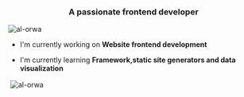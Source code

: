 </h1>
<h3 align="center">A passionate frontend developer</h3>

<p align="left"> <img src="https://komarev.com/ghpvc/?username=al-orwa&label=Profile%20views&color=0e75b6&style=flat" alt="al-orwa" /> </p>

- I'm currently working on **Website frontend development**

- I'm currently learning **Framework,static site generators and data visualization**

<p>&nbsp;<img align="center" src="https://github-readme-stats.vercel.app/api?username=al-orwa&show_icons=true&locale=en" alt="al-orwa" /></p>










